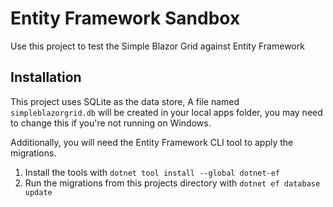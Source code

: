 # Entity Framework Sandbox

Use this project to test the Simple Blazor Grid against Entity Framework

## Installation

This project uses SQLite as the data store, A file named `simpleblazorgrid.db` will be created in your local apps folder, you may need to change this if you're not running on Windows.

Additionally, you will need the Entity Framework CLI tool to apply the migrations.

1. Install the tools with
```dotnet tool install --global dotnet-ef```
2. Run the migrations from this projects directory with
```dotnet ef database update```